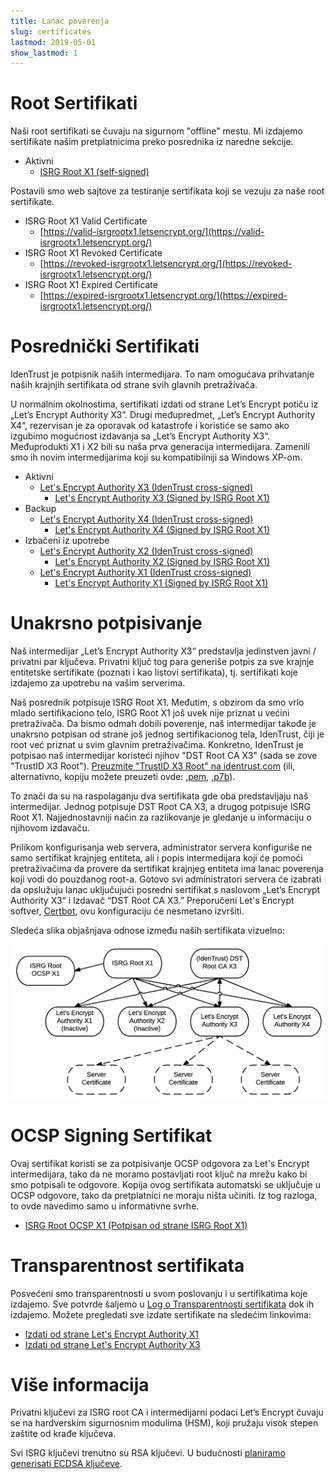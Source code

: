 ```yaml
---
title: Lanac poverenja
slug: certificates
lastmod: 2019-05-01
show_lastmod: 1
---
```



# Root Sertifikati

Naši root sertifikati se čuvaju na sigurnom "offline" mestu. Mi izdajemo sertifikate našim pretplatnicima preko posrednika iz naredne sekcije.

* Aktivni
  * [ISRG Root X1 (self-signed)](/certs/isrgrootx1.pem.txt)

Postavili smo web sajtove za testiranje sertifikata koji se vezuju za naše root sertifikate.

* ISRG Root X1 Valid Certificate
  * [https://valid-isrgrootx1.letsencrypt.org/](https://valid-isrgrootx1.letsencrypt.org/)
* ISRG Root X1 Revoked Certificate
  * [https://revoked-isrgrootx1.letsencrypt.org/](https://revoked-isrgrootx1.letsencrypt.org/)
* ISRG Root X1 Expired Certificate
  * [https://expired-isrgrootx1.letsencrypt.org/](https://expired-isrgrootx1.letsencrypt.org/)

# Posrednički Sertifikati

IdenTrust je potpisnik naših intermedijara. To nam omogućava prihvatanje naših krajnjih sertifikata od strane svih glavnih pretraživača.

U normalnim okolnostima, sertifikati izdati od strane Let’s Encrypt potiču iz „Let’s Encrypt Authority X3”. Drugi međupredmet, „Let’s Encrypt Authority X4“, rezervisan je za oporavak od katastrofe i koristiće se samo ako izgubimo mogućnost izdavanja sa „Let’s Encrypt Authority X3“. Međuprodukti X1 i X2 bili su naša prva generacija intermedijara. Zamenili smo ih novim intermedijarima koji su kompatibilniji sa Windows XP-om.

* Aktivni
  * [Let's Encrypt Authority X3 (IdenTrust cross-signed)](/certs/lets-encrypt-x3-cross-signed.pem.txt)
    * [Let's Encrypt Authority X3 (Signed by ISRG Root X1)](/certs/letsencryptauthorityx3.pem.txt)
* Backup
  * [Let's Encrypt Authority X4 (IdenTrust cross-signed)](/certs/lets-encrypt-x4-cross-signed.pem.txt)
    * [Let's Encrypt Authority X4 (Signed by ISRG Root X1)](/certs/letsencryptauthorityx4.pem.txt)
* Izbačeni iz upotrebe
  * [Let's Encrypt Authority X2 (IdenTrust cross-signed)](/certs/lets-encrypt-x2-cross-signed.pem.txt)
    * [Let's Encrypt Authority X2 (Signed by ISRG Root X1)](/certs/letsencryptauthorityx2.pem.txt)
  * [Let's Encrypt Authority X1 (IdenTrust cross-signed)](/certs/lets-encrypt-x1-cross-signed.pem.txt)
    * [Let's Encrypt Authority X1 (Signed by ISRG Root X1)](/certs/letsencryptauthorityx1.pem.txt)

# Unakrsno potpisivanje

Naš intermedijar „Let’s Encrypt Authority X3“ predstavlja jedinstven javni / privatni
par ključeva. Privatni ključ tog para generiše potpis za sve krajnje entitetske
sertifikate (poznati i kao listovi sertifikata), tj. sertifikati koje izdajemo
za upotrebu na vašim serverima.

Naš posrednik potpisuje ISRG Root X1. Međutim, s obzirom da smo vrlo mlado
sertifikaciono telo, ISRG Root X1 još uvek nije priznat u većini pretraživača.
Da bismo odmah dobili poverenje, naš intermedijar takođe je unakrsno potpisan
od strane još jednog sertifikacionog tela, IdenTrust, čiji je root već priznat u svim
glavnim pretraživačima. Konkretno, IdenTrust je potpisao naš intermedijar koristeći njihov
"DST Root CA X3" (sada se zove "TrustID X3 Root"). [Preuzmite "TrustID X3 Root" na identrust.com](https://www.identrust.com/support/downloads) (ili, alternativno, kopiju možete preuzeti ovde: [.pem](/certs/trustid-x3-root.pem.txt), [.p7b](/certs/trustid-x3-root.p7b)).

To znači da su na raspolaganju dva sertifikata gde oba predstavljaju naš
intermedijar. Jednog potpisuje DST Root CA X3, a drugog potpisuje ISRG
Root X1. Najjednostavniji način za razlikovanje je gledanje u informaciju o 
njihovom izdavaču.

Prilikom konfigurisanja web servera, administrator servera konfiguriše ne samo
sertifikat krajnjeg entiteta, ali i popis intermedijara koji će pomoći pretraživačima da provere
da sertifikat krajnjeg entiteta ima lanac poverenja koji vodi do pouzdanog root-a.
Gotovo svi administratori servera će izabrati da opslužuju lanac uključujući
posredni sertifikat s naslovom „Let’s Encrypt Authority X3“ i
Izdavač “DST Root CA X3.” Preporučeni Let's Encrypt softver,
[Certbot](https://certbot.org), ovu konfiguraciju će nesmetano izvršiti.

Sledeća slika objašnjava odnose između naših sertifikata vizuelno:

<img src="/certs/isrg-keys.png" alt="ISRG Key relationship diagram">

# OCSP Signing Sertifikat

Ovaj sertifikat koristi se za potpisivanje OCSP odgovora za Let's Encrypt
intermedijara, tako da ne moramo postavljati root ključ na mrežu kako bi smo
potpisali te odgovore. Kopija ovog sertifikata automatski se uključuje u
OCSP odgovore, tako da pretplatnici ne moraju ništa učiniti. Iz tog razloga, to
ovde navedimo samo u informativne svrhe.

* [ISRG Root OCSP X1 (Potpisan od strane ISRG Root X1)](/certs/isrg-root-ocsp-x1.pem.txt)

# Transparentnost sertifikata

Posvećeni smo transparentnosti u svom poslovanju i u sertifikatima koje izdajemo. 
Sve potvrde šaljemo u [Log o Transparentnosti sertifikata](https://www.certificate-transparency.org/) 
dok ih izdajemo. Možete pregledati sve izdate sertifikate na sledećim linkovima:

* [Izdati od strane Let's Encrypt Authority X1](https://crt.sh/?Identity=%25&iCAID=7395)
* [Izdati od strane Let's Encrypt Authority X3](https://crt.sh/?Identity=%25&iCAID=16418)

# Više informacija

Privatni ključevi za ISRG root CA i intermedijarni podaci Let’s Encrypt čuvaju se na hardverskim sigurnosnim modulima (HSM), koji pružaju visok stepen zaštite od krađe ključeva.

Svi ISRG ključevi trenutno su RSA ključevi. U budućnosti [planiramo generisati ECDSA ključeve](/upcoming-features).